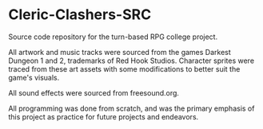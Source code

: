 # Cleric-Clashers-SRC
 Source code repository for the turn-based RPG college project.

All artwork and music tracks were sourced from the games Darkest Dungeon 1 and 2, trademarks of Red Hook Studios. Character sprites were traced from these art assets with some modifications to better suit the game's visuals.

All sound effects were sourced from freesound.org.

All programming was done from scratch, and was the primary emphasis of this project as practice for future projects and endeavors.
